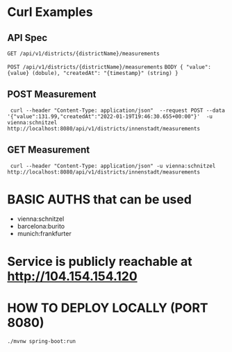 # Curl Examples

## API Spec

`GET /api/v1/districts/{districtName}/measurements`

`POST /api/v1/districts/{districtName}/measurements`
`BODY {
    "value": {value} (dobule),
    "createdAt": "{timestamp}" (string)
}`


## POST Measurement
`` curl --header "Content-Type: application/json" 
--request POST --data '{"value":131.99,"createdAt":"2022-01-19T19:46:30.655+00:00"}' 
-u vienna:schnitzel http://localhost:8080/api/v1/districts/innenstadt/measurements``

## GET Measurement

`` curl --header "Content-Type: application/json"
-u vienna:schnitzel http://localhost:8080/api/v1/districts/innenstadt/measurements``

# BASIC AUTHS that can be used

 * vienna:schnitzel
 * barcelona:burito
 * munich:frankfurter

# Service is publicly reachable at http://104.154.154.120

# HOW TO DEPLOY LOCALLY (PORT 8080)

``./mvnw spring-boot:run``

